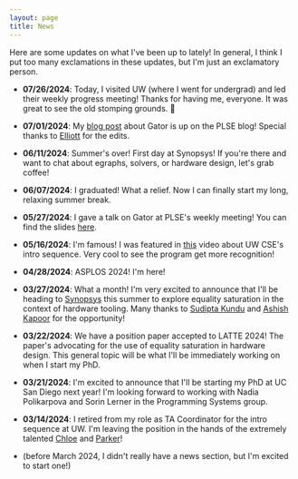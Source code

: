 ```yaml
---
layout: page
title: News
---
```


Here are some updates on what I've been up to lately!
In general, I think I put too many exclamations in these updates, but I'm just
an exclamatory person.

- **07/26/2024**: Today, I visited UW (where I went for undergrad) and led their weekly
  progress meeting! Thanks for having me, everyone. It was great to see the old stomping grounds. 👢

- **07/01/2024**: My [blog post](https://uwplse.org/2024/07/01/gator-in-synthesis-verification.html)
  about Gator is up on the PLSE blog! Special thanks to [Elliott](https://www.linkedin.com/in/elliott-zackrone-757556233/) for the edits.

- **06/11/2024**: Summer's over! First day at Synopsys! If you're there and want to chat about
  egraphs, solvers, or hardware design, let's grab coffee!

- **06/07/2024**: I graduated! What a relief. Now I can finally start my long, relaxing summer break.

- **05/27/2024**: I gave a talk on Gator at PLSE's weekly meeting! You can find the slides [here](./assets//2024-05-27-gator-talk.pdf).

- **05/16/2024**: I'm famous! I was featured in [this](https://www.youtube.com/watch?v=4BVsKkF2FUE)
  video about UW CSE's intro sequence. Very cool to see the program get more recognition!

- **04/28/2024**: ASPLOS 2024! I'm here!

- **03/27/2024**: What a month! I'm very excited to announce that I'll be heading to [Synopsys](https://www.synopsys.com/) this summer to explore equality saturation in the context of hardware tooling. Many thanks to [Sudipta Kundu](https://mesl.ucsd.edu/sudipta/index.html) and [Ashish Kapoor](https://www.linkedin.com/in/ashish-kapoor-5a6632/) for the opportunity!

- **03/22/2024**: We have a position paper accepted to LATTE 2024! The paper's advocating for the use of equality saturation in hardware design. This general topic
  will be what I'll be immediately working on when I start my PhD.

- **03/21/2024**: I'm excited to announce that I'll be starting my PhD at UC San Diego next year! I'm looking forward to working with Nadia Polikarpova and Sorin Lerner in the Programming Systems group.

- **03/14/2024**: I retired from my role as TA Coordinator for the intro sequence at UW. I'm leaving the position in the hands of the extremely talented [Chloe](https://www.linkedin.com/in/chloe-fong/) and [Parker](https://www.linkedin.com/in/parker-gustafson/)!

- (before March 2024, I didn't really have a news section, but I'm excited to start one!)
